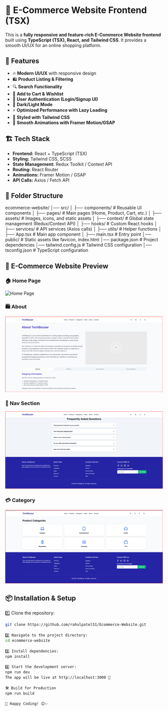 # 🛒 E-Commerce Website Frontend (TSX)

This is a **fully responsive and feature-rich E-Commerce Website frontend** built using **TypeScript (TSX), React, and Tailwind CSS**. It provides a smooth UI/UX for an online shopping platform.

## 🚀 Features
- 🔥 **Modern UI/UX** with responsive design  
- 🛍 **Product Listing & Filtering**  
- 🔍 **Search Functionality**  
- 🛒 **Add to Cart & Wishlist**  
- 🔐 **User Authentication (Login/Signup UI)**  
- 🌙 **Dark/Light Mode**  
- ⚡ **Optimized Performance with Lazy Loading**  
- 🎨 **Styled with Tailwind CSS**  
- 🔄 **Smooth Animations with Framer Motion/GSAP**  

## 🏗️ Tech Stack
- **Frontend:** React + TypeScript (TSX)  
- **Styling:** Tailwind CSS, SCSS  
- **State Management:** Redux Toolkit / Context API  
- **Routing:** React Router  
- **Animations:** Framer Motion / GSAP  
- **API Calls:** Axios / Fetch API  

## 📂 Folder Structure

ecommerce-website/ │── src/ │ ├── components/ # Reusable UI components │ ├── pages/ # Main pages (Home, Product, Cart, etc.) │ ├── assets/ # Images, icons, and static assets │ ├── context/ # Global state management (Redux/Context API) │ ├── hooks/ # Custom React hooks │ ├── services/ # API services (Axios calls) │ ├── utils/ # Helper functions │ ├── App.tsx # Main app component │ ├── main.tsx # Entry point │── public/ # Static assets like favicon, index.html │── package.json # Project dependencies │── tailwind.config.js # Tailwind CSS configuration │── tsconfig.json # TypeScript configuration

## 📸 E-Commerce Website Preview  

### 🏠 Home Page  
![Home Page](https://github.com/rahulpatel51/Ecommerce-Website/blob/main/images/home-page.png?raw=true)  

### 🛍 About 
![Product Page](https://github.com/rahulpatel51/Ecommerce-Website/blob/main/About%20Section.png)  

### 🛒 Nav Section  
![Cart Page](https://github.com/rahulpatel51/Ecommerce-Website/blob/main/Nav%20Section.png)  

### 💳 Category 
![Checkout Page](https://github.com/rahulpatel51/Ecommerce-Website/blob/main/Card%20Section.png)  





## 📦 Installation & Setup
1️⃣ Clone the repository:  
```sh
git clone https://github.com/rahulpatel51/Ecommerce-Website.git

2️⃣ Navigate to the project directory:
cd ecommerce-website

3️⃣ Install dependencies:
npm install

4️⃣ Start the development server:
npm run dev
The app will be live at http://localhost:3000 🎉

🛠️ Build for Production
npm run build

🚀 Happy Coding! 😊✨



